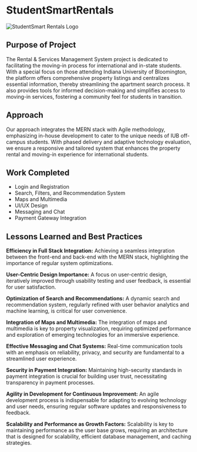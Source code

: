 # StudentSmartRentals
![StudentSmart Rentals Logo](path-to-the-logo-image)

## Purpose of Project

The Rental & Services Management System project is dedicated to facilitating the moving-in process for international and in-state students. With a special focus on those attending Indiana University of Bloomington, the platform offers comprehensive property listings and centralizes essential information, thereby streamlining the apartment search process. It also provides tools for informed decision-making and simplifies access to moving-in services, fostering a community feel for students in transition.

## Approach

Our approach integrates the MERN stack with Agile methodology, emphasizing in-house development to cater to the unique needs of IUB off-campus students. With phased delivery and adaptive technology evaluation, we ensure a responsive and tailored system that enhances the property rental and moving-in experience for international students.

## Work Completed

- Login and Registration
- Search, Filters, and Recommendation System
- Maps and Multimedia
- UI/UX Design
- Messaging and Chat
- Payment Gateway Integration

## Lessons Learned and Best Practices

**Efficiency in Full Stack Integration:**
Achieving a seamless integration between the front-end and back-end with the MERN stack, highlighting the importance of regular system optimizations.

**User-Centric Design Importance:**
A focus on user-centric design, iteratively improved through usability testing and user feedback, is essential for user satisfaction.

**Optimization of Search and Recommendations:**
A dynamic search and recommendation system, regularly refined with user behavior analytics and machine learning, is critical for user convenience.

**Integration of Maps and Multimedia:**
The integration of maps and multimedia is key to property visualization, requiring optimized performance and exploration of emerging technologies for an immersive experience.

**Effective Messaging and Chat Systems:**
Real-time communication tools with an emphasis on reliability, privacy, and security are fundamental to a streamlined user experience.

**Security in Payment Integration:**
Maintaining high-security standards in payment integration is crucial for building user trust, necessitating transparency in payment processes.

**Agility in Development for Continuous Improvement:**
An agile development process is indispensable for adapting to evolving technology and user needs, ensuring regular software updates and responsiveness to feedback.

**Scalability and Performance as Growth Factors:**
Scalability is key to maintaining performance as the user base grows, requiring an architecture that is designed for scalability, efficient database management, and caching strategies.

